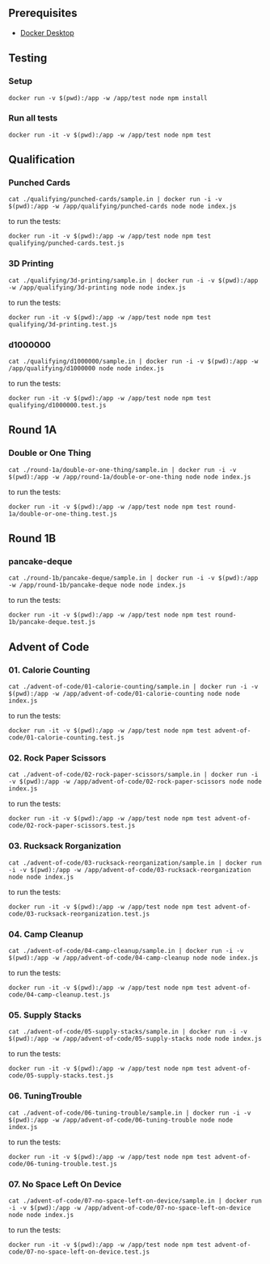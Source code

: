 ## Prerequisites

- [Docker Desktop]([http://](https://docs.docker.com/get-docker/))

## Testing

### Setup

```
docker run -v $(pwd):/app -w /app/test node npm install
```

### Run all tests

```
docker run -it -v $(pwd):/app -w /app/test node npm test
```

<!-- intro-end -->
## Qualification

<!-- stage-start: qualifying -->

### Punched Cards

<!-- problem-start: qualifying:punched-cards -->

```
cat ./qualifying/punched-cards/sample.in | docker run -i -v $(pwd):/app -w /app/qualifying/punched-cards node node index.js
```

to run the tests:

```
docker run -it -v $(pwd):/app -w /app/test node npm test qualifying/punched-cards.test.js
```

<!-- problem-end: qualifying:punched-cards -->

### 3D Printing

<!-- problem-start: qualifying:3d-printing -->

```
cat ./qualifying/3d-printing/sample.in | docker run -i -v $(pwd):/app -w /app/qualifying/3d-printing node node index.js
```

to run the tests:

```
docker run -it -v $(pwd):/app -w /app/test node npm test qualifying/3d-printing.test.js
```

<!-- problem-end: qualifying:3d-printing -->

### d1000000

<!-- problem-start: qualifying:d1000000 -->

```
cat ./qualifying/d1000000/sample.in | docker run -i -v $(pwd):/app -w /app/qualifying/d1000000 node node index.js
```

to run the tests:

```
docker run -it -v $(pwd):/app -w /app/test node npm test qualifying/d1000000.test.js
```

<!-- problem-end: qualifying:d1000000 -->

<!-- stage-end: qualifying -->

<!-- stage-end: round-1b -->
## Round 1A

<!-- stage-start: round-1a -->

### Double or One Thing

<!-- problem-start: round-1a:double-or-one-thing -->

```
cat ./round-1a/double-or-one-thing/sample.in | docker run -i -v $(pwd):/app -w /app/round-1a/double-or-one-thing node node index.js
```

to run the tests:

```
docker run -it -v $(pwd):/app -w /app/test node npm test round-1a/double-or-one-thing.test.js
```

<!-- problem-end: round-1a:double-or-one-thing -->

<!-- stage-end: round-1a -->
## Round 1B

<!-- stage-start: round-1b -->

### pancake-deque

<!-- problem-start: round-1b:pancake-deque -->

```
cat ./round-1b/pancake-deque/sample.in | docker run -i -v $(pwd):/app -w /app/round-1b/pancake-deque node node index.js
```

to run the tests:

```
docker run -it -v $(pwd):/app -w /app/test node npm test round-1b/pancake-deque.test.js
```

<!-- problem-end: round-1b:pancake-deque -->
## Advent of Code

<!-- stage-start: advent-of-code -->

### 01. Calorie Counting

<!-- problem-start: advent-of-code:01-calorie-counting -->

```
cat ./advent-of-code/01-calorie-counting/sample.in | docker run -i -v $(pwd):/app -w /app/advent-of-code/01-calorie-counting node node index.js
```

to run the tests:

```
docker run -it -v $(pwd):/app -w /app/test node npm test advent-of-code/01-calorie-counting.test.js
```

<!-- problem-end: advent-of-code:01-calorie-counting -->

### 02. Rock Paper Scissors

<!-- problem-start: advent-of-code:02-rock-paper-scissors -->

```
cat ./advent-of-code/02-rock-paper-scissors/sample.in | docker run -i -v $(pwd):/app -w /app/advent-of-code/02-rock-paper-scissors node node index.js
```

to run the tests:

```
docker run -it -v $(pwd):/app -w /app/test node npm test advent-of-code/02-rock-paper-scissors.test.js
```

<!-- problem-end: advent-of-code:02-rock-paper-scissors -->

### 03. Rucksack Rorganization

<!-- problem-start: advent-of-code:03-rucksack-reorganization -->

```
cat ./advent-of-code/03-rucksack-reorganization/sample.in | docker run -i -v $(pwd):/app -w /app/advent-of-code/03-rucksack-reorganization node node index.js
```

to run the tests:

```
docker run -it -v $(pwd):/app -w /app/test node npm test advent-of-code/03-rucksack-reorganization.test.js
```

<!-- problem-end: advent-of-code:03-rucksack-reorganization -->

### 04. Camp Cleanup

<!-- problem-start: advent-of-code:04-camp-cleanup -->

```
cat ./advent-of-code/04-camp-cleanup/sample.in | docker run -i -v $(pwd):/app -w /app/advent-of-code/04-camp-cleanup node node index.js
```

to run the tests:

```
docker run -it -v $(pwd):/app -w /app/test node npm test advent-of-code/04-camp-cleanup.test.js
```

<!-- problem-end: advent-of-code:04-camp-cleanup -->

### 05. Supply Stacks

<!-- problem-start: advent-of-code:05-supply-stacks -->

```
cat ./advent-of-code/05-supply-stacks/sample.in | docker run -i -v $(pwd):/app -w /app/advent-of-code/05-supply-stacks node node index.js
```

to run the tests:

```
docker run -it -v $(pwd):/app -w /app/test node npm test advent-of-code/05-supply-stacks.test.js
```

<!-- problem-end: advent-of-code:05-supply-stacks -->

### 06. TuningTrouble

<!-- problem-start: advent-of-code:06-tuning-trouble -->

```
cat ./advent-of-code/06-tuning-trouble/sample.in | docker run -i -v $(pwd):/app -w /app/advent-of-code/06-tuning-trouble node node index.js
```

to run the tests:

```
docker run -it -v $(pwd):/app -w /app/test node npm test advent-of-code/06-tuning-trouble.test.js
```

<!-- problem-end: advent-of-code:06-tuning-trouble -->

### 07. No Space Left On Device

<!-- problem-start: advent-of-code:07-no-space-left-on-device -->

```
cat ./advent-of-code/07-no-space-left-on-device/sample.in | docker run -i -v $(pwd):/app -w /app/advent-of-code/07-no-space-left-on-device node node index.js
```

to run the tests:

```
docker run -it -v $(pwd):/app -w /app/test node npm test advent-of-code/07-no-space-left-on-device.test.js
```

<!-- problem-end: advent-of-code:07-no-space-left-on-device -->

<!-- stage-end: advent-of-code -->
